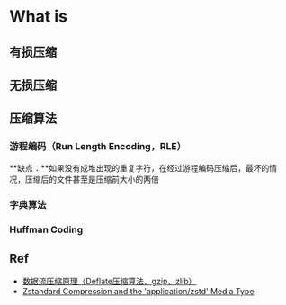 # What is

## 有损压缩

## 无损压缩

## 压缩算法

### 游程编码（Run Length Encoding，RLE）

**缺点：**如果没有成堆出现的重复字符，在经过游程编码压缩后，最坏的情况，压缩后的文件甚至是压缩前大小的两倍

### 字典算法

### Huffman Coding

## Ref

- [数据流压缩原理（Deflate压缩算法、gzip、zlib）](https://blog.51cto.com/u_15346415/5026718)
- [Zstandard Compression and the 'application/zstd' Media Type](https://datatracker.ietf.org/doc/html/rfc8878#name-entropy-encoding)